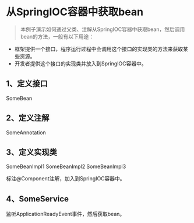 # 从SpringIOC容器中获取bean

> 本例子演示如何通过父类、注解从SpringIOC容器中获取bean，然后调用bean的方法，一般有以下用途：

* 框架提供一个接口，程序运行过程中会调用这个接口的实现类的方法来获取某些资源。
* 开发者提供这个接口的实现类并放入到SpringIOC容器中。

## 1、定义接口
SomeBean

## 2、定义注解
SomeAnnotation

## 3、定义实现类
SomeBeanImpl1
SomeBeanImpl2
SomeBeanImpl3

标注@Component注解，加入到SpringIOC容器中。

## 4、SomeService
监听ApplicationReadyEvent事件，然后获取bean。
